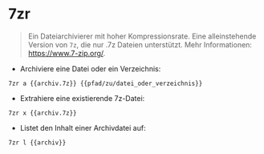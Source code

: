 # 7zr

> Ein Dateiarchivierer mit hoher Kompressionsrate.
> Eine alleinstehende Version von `7z`, die nur .7z Dateien unterstützt.
> Mehr Informationen: <https://www.7-zip.org/>.

- Archiviere eine Datei oder ein Verzeichnis:

`7zr a {{archiv.7z}} {{pfad/zu/datei_oder_verzeichnis}}`

- Extrahiere eine existierende 7z-Datei:

`7zr x {{archiv.7z}}`

- Listet den Inhalt einer Archivdatei auf:

`7zr l {{archiv}}`
